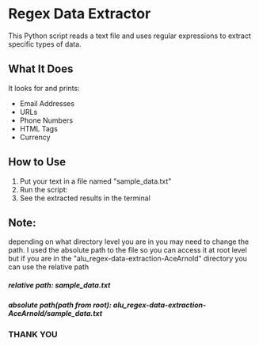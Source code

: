 # Regex Data Extractor

This Python script reads a text file and uses regular expressions to extract specific types of data.

## What It Does
It looks for and prints:

* Email Addresses
* URLs
* Phone Numbers
* HTML Tags
* Currency

## How to Use
1. Put your text in a file named "sample_data.txt"
2. Run the script:
3. See the extracted results in the terminal

## Note:
depending on what directory level you are in you may need to change the path. I used the absolute path to the file so you can access it at root level but if you are in the "alu_regex-data-extraction-AceArnold" directory you can use the relative path 
##### relative path: sample_data.txt
##### absolute path(path from root): alu_regex-data-extraction-AceArnold/sample_data.txt

### ********THANK YOU******** 
